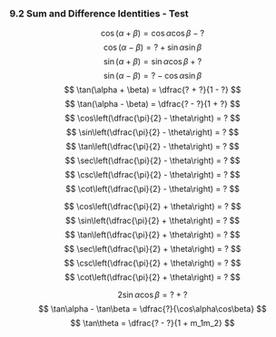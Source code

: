 ### 9.2 Sum and Difference Identities - Test

$$
\cos(\alpha + \beta) = \cos\alpha\cos\beta - ?
$$
$$
\cos(\alpha - \beta) = ? + \sin\alpha\sin\beta
$$
$$
\sin(\alpha + \beta) = \sin\alpha\cos\beta + ?
$$
$$
\sin(\alpha - \beta) = ? - \cos\alpha \sin\beta
$$
$$
\tan(\alpha + \beta) = \dfrac{? + ?}{1 - ?}
$$
$$
\tan(\alpha - \beta) = \dfrac{? - ?}{1 + ?}
$$
$$
\cos\left(\dfrac{\pi}{2} - \theta\right) = ?
$$
$$
\sin\left(\dfrac{\pi}{2} - \theta\right) = ?
$$
$$
\tan\left(\dfrac{\pi}{2} - \theta\right) = ?
$$
$$
\sec\left(\dfrac{\pi}{2} - \theta\right) = ?
$$
$$
\csc\left(\dfrac{\pi}{2} - \theta\right) = ?
$$
$$
\cot\left(\dfrac{\pi}{2} - \theta\right) = ?
$$

$$
\cos\left(\dfrac{\pi}{2} + \theta\right) = ?
$$
$$
\sin\left(\dfrac{\pi}{2} + \theta\right) = ?
$$
$$
\tan\left(\dfrac{\pi}{2} + \theta\right) = ?
$$
$$
\sec\left(\dfrac{\pi}{2} + \theta\right) = ?
$$
$$
\csc\left(\dfrac{\pi}{2} + \theta\right) = ?
$$
$$
\cot\left(\dfrac{\pi}{2} + \theta\right) = ?
$$

$$
2\sin\alpha\cos\beta = ? + ?
$$
$$
\tan\alpha - \tan\beta = \dfrac{?}{\cos\alpha\cos\beta}
$$
$$
\tan\theta = \dfrac{? - ?}{1 + m_1m_2}
$$